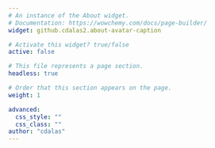 ```yaml
---
# An instance of the About widget.
# Documentation: https://wowchemy.com/docs/page-builder/
widget: github.cdalas2.about-avatar-caption

# Activate this widget? true/false
active: false

# This file represents a page section.
headless: true

# Order that this section appears on the page.
weight: 1

advanced:
  css_style: ""
  css_class: ""
author: "cdalas"
---
```

